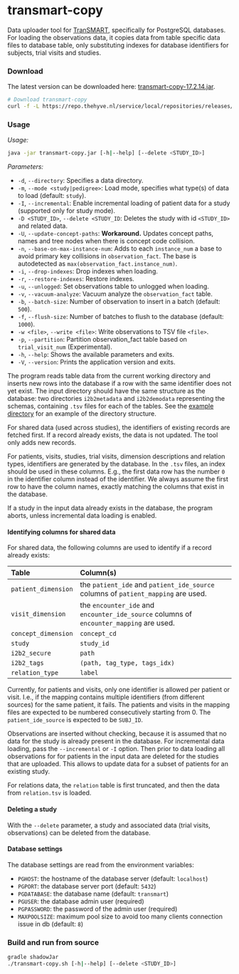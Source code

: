 # transmart-copy

Data uploader tool for [TranSMART](/../../), specifically for PostgreSQL databases.
For loading the observations data, it copies data from table specific data files to database table,
only substituting indexes for database identifiers for subjects, trial visits and studies.

### Download
The latest version can be downloaded here:
[transmart-copy-17.2.14.jar](https://repo.thehyve.nl/service/local/repositories/releases/content/org/transmartproject/transmart-copy/17.2.14/transmart-copy-17.2.14.jar).

```bash
# Download transmart-copy
curl -f -L https://repo.thehyve.nl/service/local/repositories/releases/content/org/transmartproject/transmart-copy/17.2.14/transmart-copy-17.2.14.jar -o transmart-copy.jar
```

### Usage
_Usage:_
```bash
java -jar transmart-copy.jar [-h|--help] [--delete <STUDY_ID>]
```

_Parameters:_
- `-d`, `--directory`: Specifies a data directory.
- `-m`, `--mode <study|pedigree>`: Load mode, specifies what type(s) of data to load (default: `study`).
- `-I`, `--incremental`: Enable incremental loading of patient data for a study (supported only for study mode).
- `-D <STUDY_ID>`, `--delete <STUDY_ID`: Deletes the study with id `<STUDY_ID>` and related data.
- `-U`, `--update-concept-paths`: **Workaround.** Updates concept paths, names and tree nodes when there is concept code collision.
- `-n`, `--base-on-max-instance-num`: Adds to each `instance_num` a base
    to avoid primary key collisions in `observation_fact`.
    The base is autodetected as `max(observation_fact.instance_num)`.
- `-i`, `--drop-indexes`: Drop indexes when loading.
- `-r`, `--restore-indexes`: Restore indexes.
- `-u`, `--unlogged`: Set observations table to unlogged when loading.
- `-v`, `--vacuum-analyze`: Vacuum analyze the `observation_fact` table.
- `-b`, `--batch-size`: Number of observation to insert in a batch (default: `500`).
- `-f`, `--flush-size`: Number of batches to flush to the database (default: `1000`).
- `-w <file>`, `--write <file>`: Write observations to TSV file `<file>`.
- `-p`, `--partition`: Partition observation_fact table based on `trial_visit_num` (Experimental).
- `-h`, `--help`: Shows the available parameters and exits.
- `-V`, `--version`: Prints the application version and exits.

The program reads table data from the current working directory
and inserts new rows into the database if a row with the same identifier
does not yet exist.
The input directory should have the same structure as the database:
two directories `i2b2metadata` and `i2b2demodata` representing the schemas,
containing `.tsv` files for each of the tables.
See the [example directory](src/test/resources/examples/SURVEY0) for an example of the directory structure.


For shared data (used across studies), the identifiers of existing records are fetched first.
If a record already exists, the data is not updated. The tool
only adds new records.

For patients, visits, studies, trial visits, dimension descriptions and relation types,
identifiers are generated by the database. In the `.tsv` files, an index
should be used in these columns. E.g., the first data row has the number
`0` in the identifier column instead of the identifier.
We always assume the first row to have the column names, exactly matching
the columns that exist in the database.

If a study in the input data already exists in the database, the program
aborts, unless incremental data loading is enabled.

#### Identifying columns for shared data

For shared data, the following columns are used to identify if a record already exists:

| Table | Column(s) |
|:----- |:--------- |
| `patient_dimension`| the `patient_ide` and `patient_ide_source` columns of `patient_mapping` are used. |
| `visit_dimension`| the `encounter_ide` and `encounter_ide_source` columns of `encounter_mapping` are used. |
| `concept_dimension` | `concept_cd` |
| `study` | `study_id` |
| `i2b2_secure` | `path` |
| `i2b2_tags` | `(path, tag_type, tags_idx)` |
| `relation_type` | `label` |

Currently, for patients and visits, only one identifier is allowed per patient or visit. I.e.,
if the mapping contains multiple identifiers (from different sources) for the same patient, it fails.
The patients and visits in the mapping files are expected to be numbered consecutively starting from 0.
The `patient_ide_source` is expected to be `SUBJ_ID`.

Observations are inserted without checking, because it is assumed that no
data for the study is already present in the database.
For incremental data loading, pass the `--incremental` or `-I` option. Then prior to data loading
all observations for for patients in the input data are deleted for the studies that are uploaded.
This allows to update data for a subset of patients for an existing study.

For relations data, the `relation` table is first truncated, and then
the data from `relation.tsv` is loaded. 
 

#### Deleting a study

With the `--delete` parameter, a study and associated data (trial visits, observations)
can be deleted from the database.


#### Database settings
The database settings are read from the environment variables:
- `PGHOST`: the hostname of the database server (default: `localhost`)
- `PGPORT`: the database server port (default: `5432`)
- `PGDATABASE`: the database name (default: `transmart`)
- `PGUSER`: the database admin user (required)
- `PGPASSWORD`: the password of the admin user (required)
- `MAXPOOLSIZE`: maximum pool size to avoid too many clients connection issue in db (default: `8`)



### Build and run from source
```bash
gradle shadowJar
./transmart-copy.sh [-h|--help] [--delete <STUDY_ID>]
```
